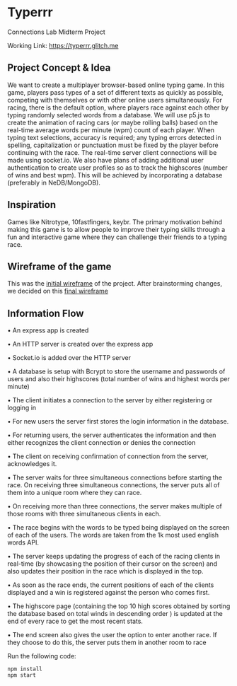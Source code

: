 # Typerrr
Connections Lab Midterm Project

Working Link: https://typerrr.glitch.me

## Project Concept & Idea

We want to create a multiplayer browser-based online typing game. In this game, players pass types of a set of different texts as quickly as possible, competing with themselves or with other online users simultaneously. For racing, there is the default  option, where players race against each other by typing randomly selected words from a database. We will use p5.js to create the animation of racing cars (or maybe rolling balls) based on the real-time average words per minute (wpm) count of each player. When typing text selections, accuracy is required; any typing errors detected in spelling, capitalization or punctuation must be fixed by the player before continuing with the race. The real-time server client connections will be made using socket.io. We also have plans of adding additional user authentication to create user profiles so as to track the highscores (number of wins and best wpm). This will be achieved by incorporating a database (preferably in NeDB/MongoDB). 

## Inspiration

Games like Nitrotype, 10fastfingers, keybr. The primary motivation behind making this game is to allow people to improve their typing skills through a fun and interactive game where they can challenge their friends to a typing race. 

## Wireframe of the game

This was the [initial wireframe](https://github.com/swostikpati/Typerrr/blob/main/Wireframes/initial_wireframe.png) of the project. After brainstorming changes, we decided on this [final wireframe](https://github.com/swostikpati/Typerrr/blob/main/Wireframes/final_wireframe.pdf)

## Information Flow

• An express app is created

• An HTTP server is created over the express app

• Socket.io is added over the HTTP server

• A database is setup with Bcrypt to store the username and passwords of users and also their highscores (total number of wins and highest words per minute)

• The client initiates a connection to the server by either registering or logging in

• For new users the server first stores the login information in the database.

• For returning users, the server authenticates the information and then either recognizes the client connection or denies the connection

• The client on receiving confirmation of connection from the server, acknowledges it.

• The server waits for three simultaneous connections before starting the race. On receiving three simultaneous connections, the server puts all of them into a unique room where they can race. 

• On receiving more than three connections, the server makes multiple of those rooms with three simultaneous clients in each.

• The race begins with the words to be typed being displayed on the screen of each of the users. The words are taken from the 1k most used english words API. 

• The server keeps updating the progress of each of the racing clients in real-time (by showcasing the position of their cursor on the screen) and also updates their position in the race which is displayed in the top.

• As soon as the race ends, the current positions of each of the clients displayed and a win is registered against the person who comes first. 

• The highscore page (containing the top 10 high scores obtained by sorting the database based on total winds in descending order ) is updated at the end of every race to get the most recent stats.

• The end screen also gives the user the option to enter another race. If they choose to do this, the server puts them in another room to race

Run the following code:
```
npm install
npm start
```

